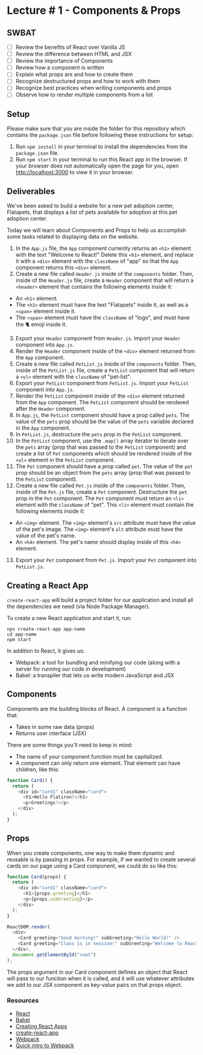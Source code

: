 # Lecture # 1 - Components & Props
## SWBAT
- [ ] Review the benefits of React over Vanilla JS
- [ ] Review the difference between HTML and JSX
- [ ] Review the importance of Components
- [ ] Review how a component is written
- [ ] Explain what props are and how to create them
- [ ] Recognize destructured props and how to work with them
- [ ] Recognize best practices when writing components and props
- [ ] Observe how to render multiple components from a list

## Setup
Please make sure that you are inside the folder for this repository which contains the `package.json` file before following these instructions for setup:

1. Run `npm install` in your terminal to install the dependencies from the `package.json` file.
2. Run `npm start` in your terminal to run this React app in the browser. If your browser does not automatically open the page for you, open [http://localhost:3000](http://localhost:3000) to view it in your browser.

## Deliverables

We've been asked to build a website for a new pet adoption center, Flatapets, that displays a list of pets available for adoption at this pet adoption center.

Today we will learn about Components and Props to help us accomplish some tasks related to displaying data on the website.

1. In the `App.js` file, the `App` component currently returns an `<h1>` element with the text "Welcome to React!" Delete this `<h1>` element, and replace it with a `<div>` element with the `className` of "app" so that the `App` component returns this `<div>` element.
2. Create a new file called `Header.js` inside of the `components` folder. Then, inside of the `Header.js` file, create a `Header` component that will return a `<header>` element that contains the following elements inside it:
- An `<h1>` element.
- The `<h1>` element must have the text "Flatapets" inside it, as well as a `<span>` element inside it.
- The `<span>` element must have the `className` of "logo", and must have the 🐈 emoji inside it.
3. Export your `Header` component from `Header.js`. Import your `Header` component into `App.js`.
4. Render the `Header` component inside of the `<div>` element returned from the `App` component.
5. Create a new file called `PetList.js` inside of the `components` folder. Then, inside of the `PetList.js` file, create a `PetList` component that will return a `<ul>` element with the `className` of "pet-list".
6. Export your `PetList` component from `PetList.js`. Import your `PetList` component into `App.js`.
7. Render the `PetList` component inside of the `<div>` element returned from the `App` component. The `PetList` component should be rendered after the `Header` component.
8. In `App.js`, the `PetList` component should have a prop called `pets`. The value of the `pets` prop should be the value of the `pets` variable declared in the `App` component.
9. In `PetList.js`, destructure the `pets` prop in the `PetList` component.
10. In the `PetList` component, use the `.map()` array iterator to iterate over the `pets` array (prop that was passed to the `PetList` component) and create a list of `Pet` components which should be rendered inside of the `<ul>` element in the `PetList` component.
11. The `Pet` component should have a prop called `pet`. The value of the `pet` prop should be an object from the `pets` array (prop that was passed to the `PetList` component).
12. Create a new file called `Pet.js` inside of the `components` folder. Then, inside of the `Pet.js` file, create a `Pet` component. Destructure the `pet` prop in the `Pet` component. The `Pet` component must return an `<li>` element with the `className` of "pet". This `<li>` element must contain the following elements inside it:
- An `<img>` element. The `<img>` element's `src` attribute must have the value of the pet's image. The `<img>` element's `alt` attribute must have the value of the pet's name.
- An `<h4>` element. The pet's name should display inside of this `<h4>` element.
13. Export your `Pet` component from `Pet.js`. Import your `Pet` component into `PetList.js`.

## Creating a React App

`create-react-app` will build a project folder for our application and install all the dependencies we need (via Node Package Manager).

To create a new React application and start it, run:

```
npx create-react-app app-name
cd app-name
npm start
```

In addition to React, it gives us:

- Webpack: a tool for bundling and minifying our code (along with a server for running our code in development)
- Babel: a transpiler that lets us write modern JavaScript and JSX

## Components

Components are the building blocks of React. A component is a function that:

- Takes in some raw data (props)
- Returns user interface (JSX)

There are some things you'll need to keep in mind:

- The name of your component function must be capitalized.
- A component can only return one element. That element can have children, like this:

``` javascript
function Card() {
  return (
    <div id="card1" className="card">
      <h1>Hello Flatiron!</h1>
      <p>Greetings!</p>
    </div>
  );
}
```

## Props

When you create components, one way to make them dynamic and reusable is by passing in props. For example, if we wanted to create several cards on our page using a Card component, we could do so like this:

``` javascript
function Card(props) {
  return (
    <div id="card1" className="card">
      <h1>{props.greeting}</h1>
      <p>{props.subGreeting}</p>
    </div>
  );
}

ReactDOM.render(
  <div>
    <Card greeting="Good morning!" subGreeting="Hello World!" />
    <Card greeting="Class is in session!" subGreeting="Welcome to React!" />
  </div>,
  document.getElementById("root")
);
```

The props argument in our Card component defines an object that React will pass to our function when it is called, and it will use whatever attributes we add to our JSX component as key-value pairs on that props object.

### Resources

- [React](https://reactjs.org/)
- [Babel](https://babeljs.io/)
- [Creating React Apps](https://reactjs.org/docs/create-a-new-react-app.html)
- [create-react-app](https://create-react-app.dev/docs/getting-started)
- [Webpack](https://webpack.js.org/)
- [Quick intro to Webpack](https://medium.com/the-self-taught-programmer/what-is-webpack-and-why-should-i-care-part-1-introduction-ca4da7d0d8dc)